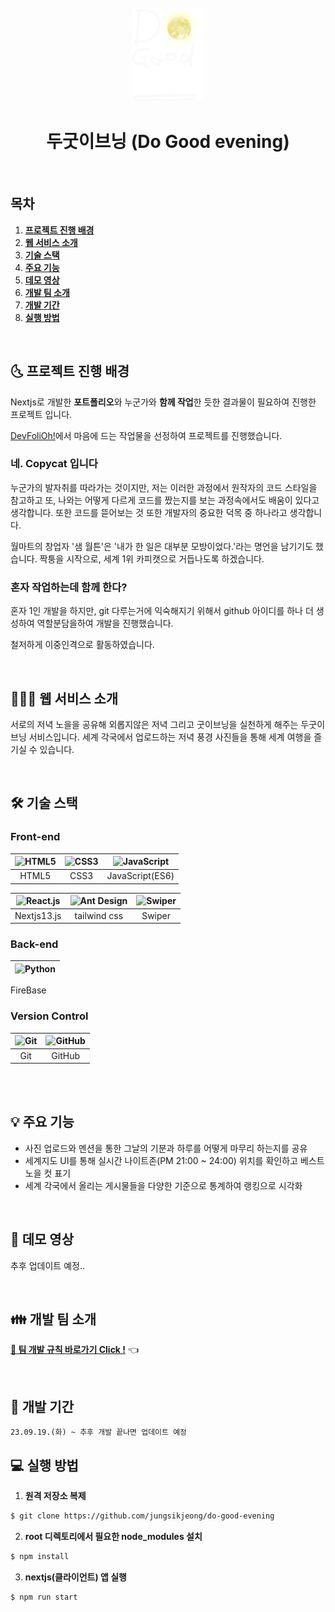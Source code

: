 <div align="center">
  <br />
  <img src="./images/deg_logo.png" height="150px" />
  <h1>두굿이브닝 (Do Good evening)</h1>
  <br />
</div>

## 목차

1. [**프로젝트 진행 배경**](#1)
1. [**웹 서비스 소개**](#2)
1. [**기술 스택**](#3)
1. [**주요 기능**](#4)
1. [**데모 영상**](#5)
1. [**개발 팀 소개**](#6)
1. [**개발 기간**](#7)
1. [**실행 방법**](#8)

<br />

<div id="1"></div>

## 🌜 프로젝트 진행 배경

Nextjs로 개발한 **포트폴리오**와 누군가와 **함께 작업**한 듯한 결과물이 필요하여 진행한 프로젝트 입니다.

[DevFoliOh!](https://devfolio.kr/project/51)에서 마음에 드는 작업물을 선정하여 프로젝트를 진행했습니다.

### 네. Copycat 입니다

누군가의 발자취를 따라가는 것이지만, 저는 이러한 과정에서 원작자의 코드 스타일을 참고하고 또, 나와는 어떻게 다르게 코드를 짰는지를 보는 과정속에서도 배움이 있다고 생각합니다. 또한 코드를 뜯어보는 것 또한 개발자의 중요한 덕목 중 하나라고 생각합니다.

월마트의 창업자 '샘 월튼'은 '내가 한 일은 대부분 모방이었다.'라는 명언을 남기기도 했습니다.
짝퉁을 시작으로, 세계 1위 카피캣으로 거듭나도록 하겠습니다.

### 혼자 작업하는데 함께 한다?

혼자 1인 개발을 하지만, git 다루는거에 익숙해지기 위해서 github 아이디를 하나 더 생성하여 역할분담을하여 개발을 진행했습니다.

철저하게 이중인격으로 활동하였습니다.

<br />

<div id="2"></div>

## 💁🏻‍♂ 웹 서비스 소개

서로의 저녁 노을을 공유해 외롭지않은 저녁 그리고 굿이브닝을 실천하게 해주는 두굿이브닝 서비스입니다.
세계 각국에서 업로드하는 저녁 풍경 사진들을 통해 세계 여행을 즐기실 수 있습니다.

<br />

<div id="3"></div>

## 🛠 기술 스택

### **Front-end**

| <img src="https://profilinator.rishav.dev/skills-assets/html5-original-wordmark.svg" alt="HTML5" width="50px" height="50px" /> | <img src="https://profilinator.rishav.dev/skills-assets/css3-original-wordmark.svg" alt="CSS3" width="50px" height="50px" /> | <img src="https://profilinator.rishav.dev/skills-assets/javascript-original.svg" alt="JavaScript" width="50px" height="50px" /> |
| :----------------------------------------------------------------------------------------------------------------------------: | :--------------------------------------------------------------------------------------------------------------------------: | :-----------------------------------------------------------------------------------------------------------------------------: |
|                                                             HTML5                                                              |                                                             CSS3                                                             |                                                         JavaScript(ES6)                                                         |

| <img src="https://seeklogo.com/images/N/next-js-logo-7929BCD36F-seeklogo.com.png" alt="React.js" width="50px" height="50px" /> | <img src="https://wonny.space/static/f5adf1f2980a3438729a3dba32061bd5/bc8e0/hello-tailwind-css-thumbnail.png" alt="Ant Design" width="50px" height="50px" /> | <img src="https://images.velog.io/images/s_sangs/post/9546f7fc-ec96-4bc6-ae89-3cfd89e0215d/swiper.png" alt="Swiper" width="50px" height="50px" /> |
| :----------------------------------------------------------------------------------------------------------------------------: | :----------------------------------------------------------------------------------------------------------------------------------------------------------: | :-----------------------------------------------------------------------------------------------------------------------------------------------: |
|                                                          Nextjs13.js                                                           |                                                                         tailwind css                                                                         |                                                                      Swiper                                                                       |

### **Back-end**

| <img src="https://encrypted-tbn0.gstatic.com/images?q=tbn:ANd9GcQRtZyu-wX41Q34SYtdgHx4uoBL-RbmzDzsQA&usqp=CAU" alt="Python" width="50px" height="50px" /> |
| :-------------------------------------------------------------------------------------------------------------------------------------------------------: |

FireBase

### **Version Control**

| <img src="https://profilinator.rishav.dev/skills-assets/git-scm-icon.svg" alt="Git" width="50px" height="50px" /> | <img src="https://cdn.jsdelivr.net/npm/simple-icons@3.0.1/icons/github.svg" alt="GitHub" width="50px" height="50px" /> |
| :---------------------------------------------------------------------------------------------------------------: | :--------------------------------------------------------------------------------------------------------------------: |
|                                                        Git                                                        |                                                         GitHub                                                         |

<br />

<br />

<div id="4"></div>

## 💡 주요 기능

- 사진 업로드와 멘션을 통한 그날의 기분과 하루를 어떻게 마무리 하는지를 공유
- 세계지도 UI를 통해 실시간 나이트존(PM 21:00 ~ 24:00) 위치를 확인하고 베스트 노을 컷 표기
- 세계 각국에서 올리는 게시물들을 다양한 기준으로 통계하여 랭킹으로 시각화

<br />

<div id="5"></div>

## 🎥 데모 영상

추후 업데이트 예정..

<br />

<div id="6"></div>

## 👪 개발 팀 소개

[**🔗 팀 개발 규칙 바로가기 Click !**](https://github.com/do-good-morning/do-good-morning/tree/master/team-rules) 👈

<br />

<div id="7"></div>

## 📅 개발 기간

`23.09.19.(화) ~ 추후 개발 끝나면 업데이트 예정`
<br />

<div id="8"></div>

## 💻 실행 방법

1. **원격 저장소 복제**

```bash
$ git clone https://github.com/jungsikjeong/do-good-evening
```

2.  **root 디렉토리에서 필요한 node_modules 설치**

```bash
$ npm install
```

3. **nextjs(클라이언트) 앱 실행**

```bash
$ npm run start
```

<br />
